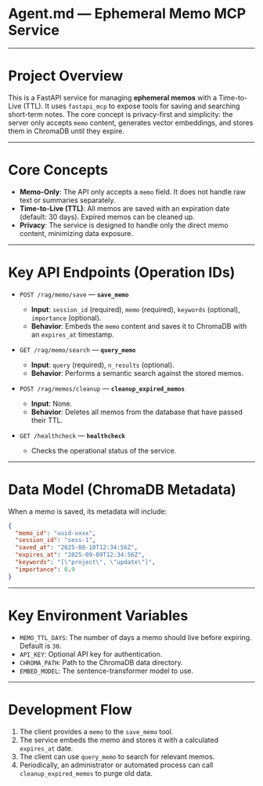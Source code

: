 # Agent.md — Ephemeral Memo MCP Service

---

# Project Overview

This is a FastAPI service for managing **ephemeral memos** with a Time-to-Live (TTL). It uses `fastapi_mcp` to expose tools for saving and searching short-term notes. The core concept is privacy-first and simplicity: the server only accepts `memo` content, generates vector embeddings, and stores them in ChromaDB until they expire.

---

# Core Concepts

- **Memo-Only**: The API only accepts a `memo` field. It does not handle raw text or summaries separately.
- **Time-to-Live (TTL)**: All memos are saved with an expiration date (default: 30 days). Expired memos can be cleaned up.
- **Privacy**: The service is designed to handle only the direct memo content, minimizing data exposure.

---

# Key API Endpoints (Operation IDs)

- `POST /rag/memo/save` — **`save_memo`**
  - **Input**: `session_id` (required), `memo` (required), `keywords` (optional), `importance` (optional).
  - **Behavior**: Embeds the `memo` content and saves it to ChromaDB with an `expires_at` timestamp.

- `GET /rag/memo/search` — **`query_memo`**
  - **Input**: `query` (required), `n_results` (optional).
  - **Behavior**: Performs a semantic search against the stored memos.

- `POST /rag/memos/cleanup` — **`cleanup_expired_memos`**
  - **Input**: None.
  - **Behavior**: Deletes all memos from the database that have passed their TTL.

- `GET /healthcheck` — **`healthcheck`**
  - Checks the operational status of the service.

---

# Data Model (ChromaDB Metadata)

When a memo is saved, its metadata will include:
```json
{
  "memo_id": "uuid-xxxx",
  "session_id": "sess-1",
  "saved_at": "2025-08-10T12:34:56Z",
  "expires_at": "2025-09-09T12:34:56Z",
  "keywords": "[\"project\", \"update\"]",
  "importance": 0.9
}
```

---

# Key Environment Variables

- `MEMO_TTL_DAYS`: The number of days a memo should live before expiring. Default is `30`.
- `API_KEY`: Optional API key for authentication.
- `CHROMA_PATH`: Path to the ChromaDB data directory.
- `EMBED_MODEL`: The sentence-transformer model to use.

---

# Development Flow

1.  The client provides a `memo` to the `save_memo` tool.
2.  The service embeds the memo and stores it with a calculated `expires_at` date.
3.  The client can use `query_memo` to search for relevant memos.
4.  Periodically, an administrator or automated process can call `cleanup_expired_memos` to purge old data.
